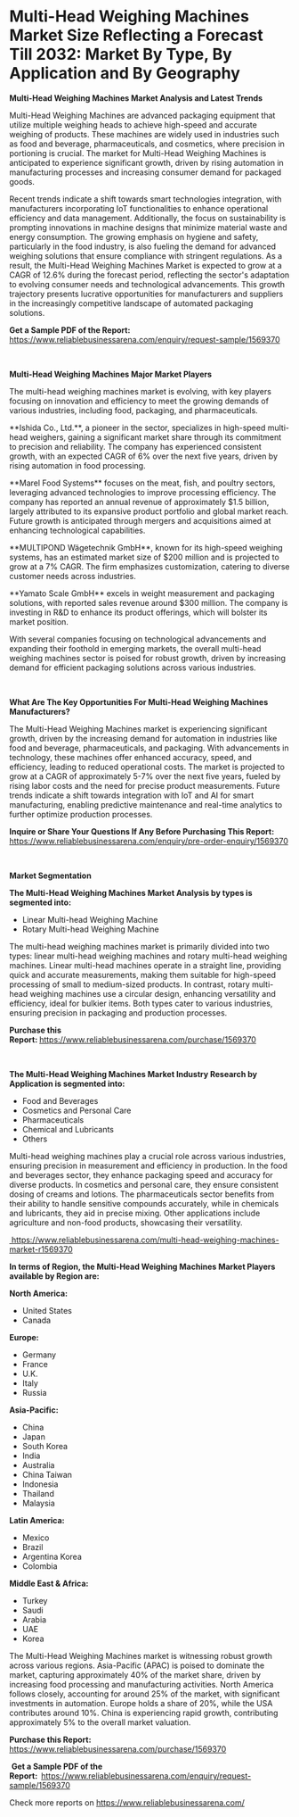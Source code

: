 <p><h1>Multi-Head Weighing Machines Market Size Reflecting a Forecast Till 2032: Market By Type, By Application and By Geography</h1></p><p><strong>Multi-Head Weighing Machines Market Analysis and Latest Trends</strong></p>
<p><p>Multi-Head Weighing Machines are advanced packaging equipment that utilize multiple weighing heads to achieve high-speed and accurate weighing of products. These machines are widely used in industries such as food and beverage, pharmaceuticals, and cosmetics, where precision in portioning is crucial. The market for Multi-Head Weighing Machines is anticipated to experience significant growth, driven by rising automation in manufacturing processes and increasing consumer demand for packaged goods.</p><p>Recent trends indicate a shift towards smart technologies integration, with manufacturers incorporating IoT functionalities to enhance operational efficiency and data management. Additionally, the focus on sustainability is prompting innovations in machine designs that minimize material waste and energy consumption. The growing emphasis on hygiene and safety, particularly in the food industry, is also fueling the demand for advanced weighing solutions that ensure compliance with stringent regulations. As a result, the Multi-Head Weighing Machines Market is expected to grow at a CAGR of 12.6% during the forecast period, reflecting the sector's adaptation to evolving consumer needs and technological advancements. This growth trajectory presents lucrative opportunities for manufacturers and suppliers in the increasingly competitive landscape of automated packaging solutions.</p></p>
<p><strong>Get a Sample PDF of the Report:&nbsp;</strong> <a href="https://www.reliablebusinessarena.com/enquiry/request-sample/1569370?utm_campaign=2635&utm_medium=2&utm_source=Github&utm_content=ia&utm_term=25032025&utm_id=multi-head-weighing-machines">https://www.reliablebusinessarena.com/enquiry/request-sample/1569370</a></p>
<p>&nbsp;</p>
<p><strong>Multi-Head Weighing Machines Major Market Players</strong></p>
<p><p>The multi-head weighing machines market is evolving, with key players focusing on innovation and efficiency to meet the growing demands of various industries, including food, packaging, and pharmaceuticals. </p><p>**Ishida Co., Ltd.**, a pioneer in the sector, specializes in high-speed multi-head weighers, gaining a significant market share through its commitment to precision and reliability. The company has experienced consistent growth, with an expected CAGR of 6% over the next five years, driven by rising automation in food processing.</p><p>**Marel Food Systems** focuses on the meat, fish, and poultry sectors, leveraging advanced technologies to improve processing efficiency. The company has reported an annual revenue of approximately $1.5 billion, largely attributed to its expansive product portfolio and global market reach. Future growth is anticipated through mergers and acquisitions aimed at enhancing technological capabilities.</p><p>**MULTIPOND Wägetechnik GmbH**, known for its high-speed weighing systems, has an estimated market size of $200 million and is projected to grow at a 7% CAGR. The firm emphasizes customization, catering to diverse customer needs across industries.</p><p>**Yamato Scale GmbH** excels in weight measurement and packaging solutions, with reported sales revenue around $300 million. The company is investing in R&D to enhance its product offerings, which will bolster its market position.</p><p>With several companies focusing on technological advancements and expanding their foothold in emerging markets, the overall multi-head weighing machines sector is poised for robust growth, driven by increasing demand for efficient packaging solutions across various industries.</p></p>
<p>&nbsp;</p>
<p><strong>What Are The Key Opportunities For Multi-Head Weighing Machines Manufacturers?</strong></p>
<p><p>The Multi-Head Weighing Machines market is experiencing significant growth, driven by the increasing demand for automation in industries like food and beverage, pharmaceuticals, and packaging. With advancements in technology, these machines offer enhanced accuracy, speed, and efficiency, leading to reduced operational costs. The market is projected to grow at a CAGR of approximately 5-7% over the next five years, fueled by rising labor costs and the need for precise product measurements. Future trends indicate a shift towards integration with IoT and AI for smart manufacturing, enabling predictive maintenance and real-time analytics to further optimize production processes.</p></p>
<p><strong>Inquire or Share Your Questions If Any Before Purchasing This Report:</strong> <a href="https://www.reliablebusinessarena.com/enquiry/pre-order-enquiry/1569370?utm_campaign=2635&utm_medium=2&utm_source=Github&utm_content=ia&utm_term=25032025&utm_id=multi-head-weighing-machines">https://www.reliablebusinessarena.com/enquiry/pre-order-enquiry/1569370</a></p>
<p>&nbsp;</p>
<p><strong>Market Segmentation</strong></p>
<p><strong>The Multi-Head Weighing Machines Market Analysis by types is segmented into:</strong></p>
<p><ul><li>Linear Multi-head Weighing Machine</li><li>Rotary Multi-head Weighing Machine</li></ul></p>
<p><p>The multi-head weighing machines market is primarily divided into two types: linear multi-head weighing machines and rotary multi-head weighing machines. Linear multi-head machines operate in a straight line, providing quick and accurate measurements, making them suitable for high-speed processing of small to medium-sized products. In contrast, rotary multi-head weighing machines use a circular design, enhancing versatility and efficiency, ideal for bulkier items. Both types cater to various industries, ensuring precision in packaging and production processes.</p></p>
<p><strong>Purchase this Report:&nbsp;</strong><a href="https://www.reliablebusinessarena.com/purchase/1569370?utm_campaign=2635&utm_medium=2&utm_source=Github&utm_content=ia&utm_term=25032025&utm_id=multi-head-weighing-machines">https://www.reliablebusinessarena.com/purchase/1569370</a></p>
<p>&nbsp;</p>
<p><strong>The Multi-Head Weighing Machines Market Industry Research by Application is segmented into:</strong></p>
<p><ul><li>Food and Beverages</li><li>Cosmetics and Personal Care</li><li>Pharmaceuticals</li><li>Chemical and Lubricants</li><li>Others</li></ul></p>
<p><p>Multi-head weighing machines play a crucial role across various industries, ensuring precision in measurement and efficiency in production. In the food and beverages sector, they enhance packaging speed and accuracy for diverse products. In cosmetics and personal care, they ensure consistent dosing of creams and lotions. The pharmaceuticals sector benefits from their ability to handle sensitive compounds accurately, while in chemicals and lubricants, they aid in precise mixing. Other applications include agriculture and non-food products, showcasing their versatility.</p></p>
<p><a href="https://www.reliablebusinessarena.com/multi-head-weighing-machines-market-r1569370?utm_campaign=2635&utm_medium=2&utm_source=Github&utm_content=ia&utm_term=25032025&utm_id=multi-head-weighing-machines">&nbsp;https://www.reliablebusinessarena.com/multi-head-weighing-machines-market-r1569370</a></p>
<p><strong>In terms of Region, the Multi-Head Weighing Machines Market Players available by Region are:</strong></p>
<p>
    <p> <strong> North America: </strong>
        <ul>
            <li>United States</li>
            <li>Canada</li>
        </ul>
        </p> 
    <p> <strong> Europe: </strong>
        <ul>
            <li>Germany</li>
            <li>France</li>
            <li>U.K.</li>
            <li>Italy</li>
            <li>Russia</li>
        </ul>
        </p> 
    <p> <strong> Asia-Pacific: </strong>
        <ul>
            <li>China</li>
            <li>Japan</li>
            <li>South Korea</li>
            <li>India</li>
            <li>Australia</li>
            <li>China Taiwan</li>
            <li>Indonesia</li>
            <li>Thailand</li>
            <li>Malaysia</li>
        </ul>
        </p> 
    <p> <strong> Latin America: </strong>
        <ul>
            <li>Mexico</li>
            <li>Brazil</li>
            <li>Argentina Korea</li>
            <li>Colombia</li>
        </ul>
        </p> 
    <p> <strong> Middle East & Africa: </strong>
        <ul>
            <li>Turkey</li>
            <li>Saudi</li>
            <li>Arabia</li>
            <li>UAE</li>
            <li>Korea</li>
        </ul>
    </p>
    </p>
<p><p>The Multi-Head Weighing Machines market is witnessing robust growth across various regions. Asia-Pacific (APAC) is poised to dominate the market, capturing approximately 40% of the market share, driven by increasing food processing and manufacturing activities. North America follows closely, accounting for around 25% of the market, with significant investments in automation. Europe holds a share of 20%, while the USA contributes around 10%. China is experiencing rapid growth, contributing approximately 5% to the overall market valuation.</p></p>
<p><strong>Purchase this Report: </strong><a href="https://www.reliablebusinessarena.com/purchase/1569370?utm_campaign=2635&utm_medium=2&utm_source=Github&utm_content=ia&utm_term=25032025&utm_id=multi-head-weighing-machines">https://www.reliablebusinessarena.com/purchase/1569370</a></p>
<p>&nbsp;<strong>Get a Sample PDF of the Report:&nbsp;&nbsp;</strong><a href="https://www.reliablebusinessarena.com/enquiry/request-sample/1569370?utm_campaign=2635&utm_medium=2&utm_source=Github&utm_content=ia&utm_term=25032025&utm_id=multi-head-weighing-machines">https://www.reliablebusinessarena.com/enquiry/request-sample/1569370</a></p>
<p><strong></strong></p>
<p>Check more reports on <a href="https://www.reliablebusinessarena.com/?utm_campaign=2635&utm_medium=2&utm_source=Github&utm_content=ia&utm_term=25032025&utm_id=multi-head-weighing-machines">https://www.reliablebusinessarena.com/</a></p>